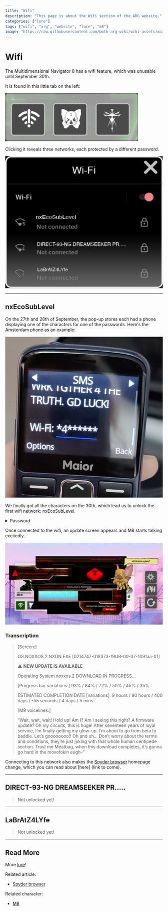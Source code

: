 ```yaml
---
title: "Wifi"
description: "This page is about the Wifi section of the ARG website."
categories: ["lore"]
tags: ["wifi", "arg", "website", "lore", "m8"]
image: "https://raw.githubusercontent.com/bmth-arg-wiki/wiki-assets/main/lore/wifi/wifi-servers.png"
---
```


# Wifi

The Multidimensional Navigator 8 has a wifi feature, which was unusable until September 30th.

It is found in this little tab on the left:

![wifi off](https://raw.githubusercontent.com/bmth-arg-wiki/wiki-assets/main/lore/wifi/wifi-off.png)

Clicking it reveals three networks, each protected by a different password.

![wifi networks](https://raw.githubusercontent.com/bmth-arg-wiki/wiki-assets/main/lore/wifi/wifi-servers.png)

***

## nxEcoSubLevel

On the 27th and 28th of September, the pop-up stores each had a phone displaying one of the characters for one of the passwords.
Here's the Amsterdam phone as an example:

![Amst wifi phone](https://raw.githubusercontent.com/bmth-arg-wiki/wiki-assets/main/lore/wifi/phone-example.png)

We finally got all the characters on the 30th, which lead us to unlock the first wifi network: nxEcoSubLevel.

<details class="Password">
<summary>Password</summary>

c4E9q62u
</details>

Once connected to the wifi, an update screen appears and M8 starts talking excitedly.

![update screen](https://raw.githubusercontent.com/bmth-arg-wiki/wiki-assets/main/lore/wifi/update-progress.png)

### Transcription

>[Screen:]
>
>OS.NOXXOS.2.NXDN.EXE        [0214747-018373-19UB-00-37-1091aa-01] 
>
>⚠️ **NEW UPDATE IS AVAILABLE**
>
>Operating System noxxos.2    DOWNLOAD IN PROGRESS…
>
>[Progress bar variations:] 93% / 84% / 72% / 50% / 45% / 35%
>
>ESTIMATED COMPLETION DATE [variations]: 9 hours / 90 hours / 400 days / -55 seconds / 4 days / 5 mins 
>
>
>[M8 voicelines:]
>
>“Wait, wait, wait! Hold up! Am I? Am I seeing this right? 
A firmware update? Oh my circuits, this is huge! 
After seventeen years of loyal service, I’m finally getting my glow-up. 
I’m about to go from beta to baddie. Let’s goooooooo!! 
Oh and uh… Don’t worry about the terms and conditions, they’re just joking with that whole human centipede section. 
Trust me Meatbag, when this download completes, it’s gonna go hard in the movofokin eugh-”

Connecting to this network also makes the [Spyder browser](webbrowser) homepage change, which you can read about [here] (link to come).

***

## DIRECT-93-NG DREAMSEEKER PR.....

> Not unlocked yet!

***

## LaBrAtZ4LYfe

> Not unlocked yet!

***

## Read More

More [lore](lore)!

Related article:

- [Spyder browser](webbrowser)

Related character:

- [M8](../m8)